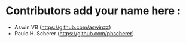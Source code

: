# Contributors add your name here :

- Aswin VB (https://github.com/aswinzz)
- Paulo H. Scherer (https://github.com/phscherer)
